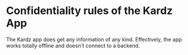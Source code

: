 # Confidentiality rules of the Kardz App

The Kardz app does get any information of any kind.
Effectively, the app works totally offline and doesn't connect to a backend.

